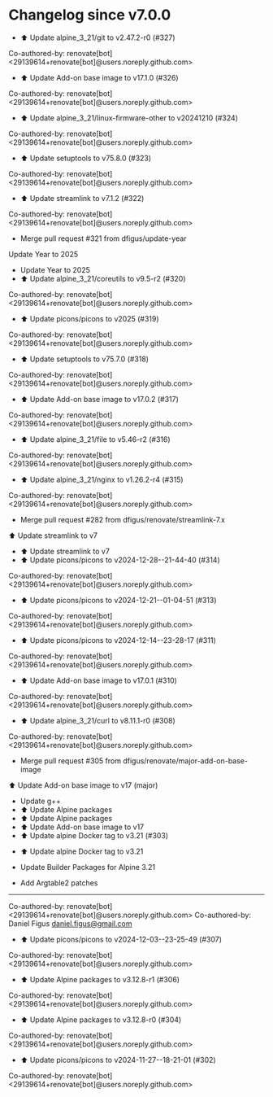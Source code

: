 # Changelog since v7.0.0
- ⬆️ Update alpine_3_21/git to v2.47.2-r0 (#327)

Co-authored-by: renovate[bot] <29139614+renovate[bot]@users.noreply.github.com> 
- ⬆️ Update Add-on base image to v17.1.0 (#326)

Co-authored-by: renovate[bot] <29139614+renovate[bot]@users.noreply.github.com> 
- ⬆️ Update alpine_3_21/linux-firmware-other to v20241210 (#324)

Co-authored-by: renovate[bot] <29139614+renovate[bot]@users.noreply.github.com> 
- ⬆️ Update setuptools to v75.8.0 (#323)

Co-authored-by: renovate[bot] <29139614+renovate[bot]@users.noreply.github.com> 
- ⬆️ Update streamlink to v7.1.2 (#322)

Co-authored-by: renovate[bot] <29139614+renovate[bot]@users.noreply.github.com> 
- Merge pull request #321 from dfigus/update-year

Update Year to 2025 
- Update Year to 2025 
- ⬆️ Update alpine_3_21/coreutils to v9.5-r2 (#320)

Co-authored-by: renovate[bot] <29139614+renovate[bot]@users.noreply.github.com> 
- ⬆️ Update picons/picons to v2025 (#319)

Co-authored-by: renovate[bot] <29139614+renovate[bot]@users.noreply.github.com> 
- ⬆️ Update setuptools to v75.7.0 (#318)

Co-authored-by: renovate[bot] <29139614+renovate[bot]@users.noreply.github.com> 
- ⬆️ Update Add-on base image to v17.0.2 (#317)

Co-authored-by: renovate[bot] <29139614+renovate[bot]@users.noreply.github.com> 
- ⬆️ Update alpine_3_21/file to v5.46-r2 (#316)

Co-authored-by: renovate[bot] <29139614+renovate[bot]@users.noreply.github.com> 
- ⬆️ Update alpine_3_21/nginx to v1.26.2-r4 (#315)

Co-authored-by: renovate[bot] <29139614+renovate[bot]@users.noreply.github.com> 
- Merge pull request #282 from dfigus/renovate/streamlink-7.x

⬆️ Update streamlink to v7 
- ⬆️ Update streamlink to v7 
- ⬆️ Update picons/picons to v2024-12-28--21-44-40 (#314)

Co-authored-by: renovate[bot] <29139614+renovate[bot]@users.noreply.github.com> 
- ⬆️ Update picons/picons to v2024-12-21--01-04-51 (#313)

Co-authored-by: renovate[bot] <29139614+renovate[bot]@users.noreply.github.com> 
- ⬆️ Update picons/picons to v2024-12-14--23-28-17 (#311)

Co-authored-by: renovate[bot] <29139614+renovate[bot]@users.noreply.github.com> 
- ⬆️ Update Add-on base image to v17.0.1 (#310)

Co-authored-by: renovate[bot] <29139614+renovate[bot]@users.noreply.github.com> 
- ⬆️ Update alpine_3_21/curl to v8.11.1-r0 (#308)

Co-authored-by: renovate[bot] <29139614+renovate[bot]@users.noreply.github.com> 
- Merge pull request #305 from dfigus/renovate/major-add-on-base-image

⬆️ Update Add-on base image to v17 (major) 
- Update g++ 
- ⬆️ Update Alpine packages 
- ⬆️ Update Alpine packages 
- ⬆️ Update Add-on base image to v17 
- ⬆️ Update alpine Docker tag to v3.21 (#303)

* ⬆️ Update alpine Docker tag to v3.21

* Update Builder Packages for Alpine 3.21

* Add Argtable2 patches

---------

Co-authored-by: renovate[bot] <29139614+renovate[bot]@users.noreply.github.com>
Co-authored-by: Daniel Figus <daniel.figus@gmail.com> 
- ⬆️ Update picons/picons to v2024-12-03--23-25-49 (#307)

Co-authored-by: renovate[bot] <29139614+renovate[bot]@users.noreply.github.com> 
- ⬆️ Update Alpine packages to v3.12.8-r1 (#306)

Co-authored-by: renovate[bot] <29139614+renovate[bot]@users.noreply.github.com> 
- ⬆️ Update Alpine packages to v3.12.8-r0 (#304)

Co-authored-by: renovate[bot] <29139614+renovate[bot]@users.noreply.github.com> 
- ⬆️ Update picons/picons to v2024-11-27--18-21-01 (#302)

Co-authored-by: renovate[bot] <29139614+renovate[bot]@users.noreply.github.com> 
